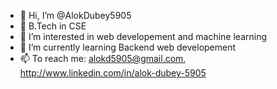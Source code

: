 - 👋 Hi, I’m @AlokDubey5905
- 🏫 B.Tech in CSE
- 👀 I’m interested in web developement and machine learning
- 🌱 I’m currently learning Backend web developement
- 📫 To reach me: alokd5905@gmail.com, http://www.linkedin.com/in/alok-dubey-5905

<!---
AlokDubey5905/AlokDubey5905 is a ✨ special ✨ repository because its `README.md` (this file) appears on your GitHub profile.
You can click the Preview link to take a look at your changes.
--->
